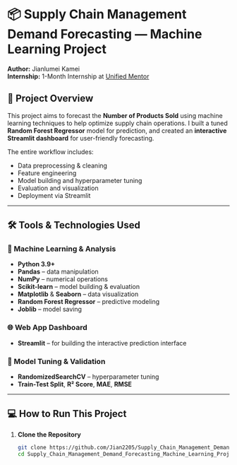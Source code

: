 # 📦 Supply Chain Management Demand Forecasting — Machine Learning Project

**Author:** Jianlumei Kamei  
**Internship:** 1-Month Internship at [Unified Mentor](https://unifiedmentor.com)

## 📌 Project Overview

This project aims to forecast the **Number of Products Sold** using machine learning techniques to help optimize supply chain operations. I built a tuned **Random Forest Regressor** model for prediction, and created an **interactive Streamlit dashboard** for user-friendly forecasting.

The entire workflow includes:
- Data preprocessing & cleaning
- Feature engineering
- Model building and hyperparameter tuning
- Evaluation and visualization
- Deployment via Streamlit

---

## 🛠️ Tools & Technologies Used

### 🧠 Machine Learning & Analysis
- **Python 3.9+**
- **Pandas** – data manipulation
- **NumPy** – numerical operations
- **Scikit-learn** – model building & evaluation
- **Matplotlib** & **Seaborn** – data visualization
- **Random Forest Regressor** – predictive modeling
- **Joblib** – model saving

### 🌐 Web App Dashboard
- **Streamlit** – for building the interactive prediction interface

### 🧪 Model Tuning & Validation
- **RandomizedSearchCV** – hyperparameter tuning
- **Train-Test Split**, **R² Score**, **MAE**, **RMSE**

---

## 💻 How to Run This Project

1. **Clone the Repository**
   ```bash
   git clone https://github.com/Jian2205/Supply_Chain_Management_Demand_Forecasting_Machine_Learning_Project.git
   cd Supply_Chain_Management_Demand_Forecasting_Machine_Learning_Project
